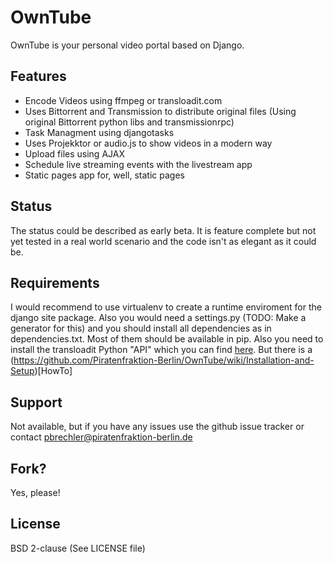 OwnTube
=======

OwnTube is your personal video portal based on Django.

Features
--------

* Encode Videos using ffmpeg or transloadit.com
* Uses Bittorrent and Transmission to distribute original files (Using original Bittorrent python libs and transmissionrpc)
* Task Managment using djangotasks
* Uses Projekktor or audio.js to show videos in a modern way
* Upload files using AJAX
* Schedule live streaming events with the livestream app
* Static pages app for, well, static pages

Status
------

The status could be described as early beta. It is feature complete but not yet tested in a real world scenario and the code isn't as elegant as it could be.

Requirements
------------

I would recommend to use virtualenv to create a runtime enviroment for the django site package. Also you would need a settings.py (TODO: Make a generator for this) and you should install all dependencies as in dependencies.txt. Most of them should be available in pip. Also you need to install the transloadit Python "API" which you can find [here](https://github.com/joestump/python-transloadit).
But there is a (https://github.com/Piratenfraktion-Berlin/OwnTube/wiki/Installation-and-Setup)[HowTo]

Support
-------

Not available, but if you have any issues use the github issue tracker or contact pbrechler@piratenfraktion-berlin.de

Fork?
-----

Yes, please!

License
-------

BSD 2-clause (See LICENSE file)

